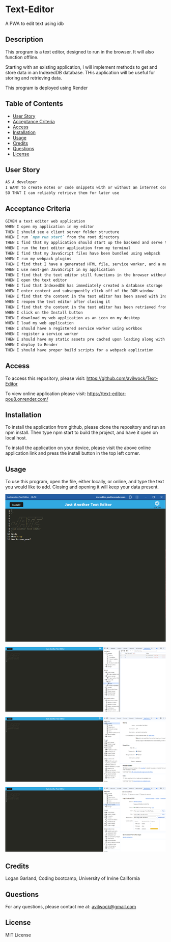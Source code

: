 # Text-Editor
A PWA to edit text using idb

## Description

This program is a text editor, designed to run in the browser. It will also function offline.

Starting with an existing application, I will implement methods to get and store data in an IndexedDB database. THis application will be useful for storing and retrieving data.

This program is deployed using Render

## Table of Contents

- [User Story](#user-story)
- [Acceptance Criteria](#acceptance-criteria)
- [Access](#access)
- [Installation](#installation)
- [Usage](#usage)
- [Credits](#credits)
- [Questions](#questions)
- [License](#license)


## User Story

```md
AS A developer
I WANT to create notes or code snippets with or without an internet connection
SO THAT I can reliably retrieve them for later use
```

## Acceptance Criteria

```md
GIVEN a text editor web application
WHEN I open my application in my editor
THEN I should see a client server folder structure
WHEN I run `npm run start` from the root directory
THEN I find that my application should start up the backend and serve the client
WHEN I run the text editor application from my terminal
THEN I find that my JavaScript files have been bundled using webpack
WHEN I run my webpack plugins
THEN I find that I have a generated HTML file, service worker, and a manifest file
WHEN I use next-gen JavaScript in my application
THEN I find that the text editor still functions in the browser without errors
WHEN I open the text editor
THEN I find that IndexedDB has immediately created a database storage
WHEN I enter content and subsequently click off of the DOM window
THEN I find that the content in the text editor has been saved with IndexedDB
WHEN I reopen the text editor after closing it
THEN I find that the content in the text editor has been retrieved from our IndexedDB
WHEN I click on the Install button
THEN I download my web application as an icon on my desktop
WHEN I load my web application
THEN I should have a registered service worker using workbox
WHEN I register a service worker
THEN I should have my static assets pre cached upon loading along with subsequent pages and static assets
WHEN I deploy to Render
THEN I should have proper build scripts for a webpack application
```

## Access

To access this repository, please visit: https://github.com/avilwock/Text-Editor

To view online application please visit: https://text-editor-pou8.onrender.com/


## Installation

To install the application from github, please clone the repository and run an npm install. Then type npm start to build the project, and have it open on local host.

To install the application on your device, please visit the above online application link and press the install button in the top left corner.

## Usage

To use this program, open the file, either locally, or online, and type the text you would like to add. Closing and opening it will keep your data present.

![alt text](client/src/images/JATE.png)

![alt text](<client/src/images/JATE indexed.png>) 

![alt text](<client/src/images/JATE Manifest.png>) 

![alt text](<client/src/images/JATE service-worker.png>)

## Credits

Logan Garland, Coding bootcamp, University of Irvine California

## Questions

For any questions, please contact me at: avilwock@gmail.com

## License

MIT License